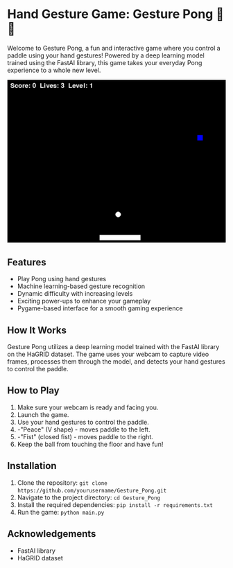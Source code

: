 # Hand Gesture Game: Gesture Pong 🤟🏓

Welcome to Gesture Pong, a fun and interactive game where you control a paddle using your hand gestures! Powered by a deep learning model trained using the FastAI library, this game takes your everyday Pong experience to a whole new level.

![alt text](https://raw.githubusercontent.com/RainPadjus/GesturePong/main/scr.png)


## Features
- Play Pong using hand gestures
- Machine learning-based gesture recognition
- Dynamic difficulty with increasing levels
- Exciting power-ups to enhance your gameplay
- Pygame-based interface for a smooth gaming experience

## How It Works
Gesture Pong utilizes a deep learning model trained with the FastAI library on the HaGRID dataset. The game uses your webcam to capture video frames, processes them through the model, and detects your hand gestures to control the paddle.

## How to Play
1. Make sure your webcam is ready and facing you.
2. Launch the game.
3. Use your hand gestures to control the paddle. 
4.    -"Peace" (V shape) - moves paddle to the left.
5.    -"Fist" (closed fist) - moves paddle to the right.
6. Keep the ball from touching the floor and have fun!

## Installation
1. Clone the repository: `git clone https://github.com/yourusername/Gesture_Pong.git`
2. Navigate to the project directory: `cd Gesture_Pong`
3. Install the required dependencies: `pip install -r requirements.txt`
4. Run the game: `python main.py`

## Acknowledgements
- FastAI library
- HaGRID dataset
